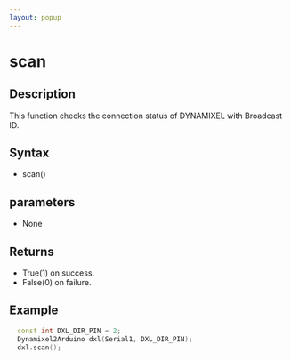 ```yaml
---
layout: popup
---
```


# scan

## Description

This function checks the connection status of DYNAMIXEL with Broadcast ID.

## Syntax

- scan()

## parameters

- None

## Returns

- True(1) on success.
- False(0) on failure.

## Example

```c++
  const int DXL_DIR_PIN = 2;
  Dynamixel2Arduino dxl(Serial1, DXL_DIR_PIN);
  dxl.scan();
```
